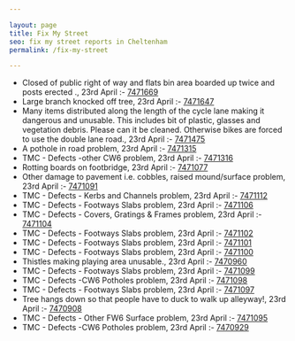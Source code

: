 ```yaml
---

layout: page
title: Fix My Street
seo: fix my street reports in Cheltenham
permalink: /fix-my-street

---
```


<!-- fix_marker starts -->

- Closed of public right of way and flats bin area boarded up twice and posts erected ., 23rd April :- [7471669](https://www.fixmystreet.com/report/7471669)
- Large branch knocked off tree, 23rd April :- [7471647](https://www.fixmystreet.com/report/7471647)
- Many items distributed along the length of the cycle lane making it dangerous and unusable. This includes bit of plastic, glasses and vegetation debris. Please can it be cleaned. Otherwise bikes are forced to use the double lane road., 23rd April :- [7471475](https://www.fixmystreet.com/report/7471475)
- A pothole in road problem, 23rd April :- [7471315](https://www.fixmystreet.com/report/7471315)
- TMC - Defects -other CW6 problem, 23rd April :- [7471316](https://www.fixmystreet.com/report/7471316)
- Rotting boards on footbridge, 23rd April :- [7471077](https://www.fixmystreet.com/report/7471077)
- Other damage to pavement i.e. cobbles, raised mound/surface problem, 23rd April :- [7471091](https://www.fixmystreet.com/report/7471091)
- TMC - Defects - Kerbs and Channels problem, 23rd April :- [7471112](https://www.fixmystreet.com/report/7471112)
- TMC - Defects - Footways Slabs problem, 23rd April :- [7471106](https://www.fixmystreet.com/report/7471106)
- TMC - Defects - Covers, Gratings & Frames problem, 23rd April :- [7471104](https://www.fixmystreet.com/report/7471104)
- TMC - Defects - Footways Slabs problem, 23rd April :- [7471102](https://www.fixmystreet.com/report/7471102)
- TMC - Defects - Footways Slabs problem, 23rd April :- [7471101](https://www.fixmystreet.com/report/7471101)
- TMC - Defects - Footways Slabs problem, 23rd April :- [7471100](https://www.fixmystreet.com/report/7471100)
- Thistles making playing area unusable., 23rd April :- [7470960](https://www.fixmystreet.com/report/7470960)
- TMC - Defects - Footways Slabs problem, 23rd April :- [7471099](https://www.fixmystreet.com/report/7471099)
- TMC - Defects -CW6 Potholes  problem, 23rd April :- [7471098](https://www.fixmystreet.com/report/7471098)
- TMC - Defects - Footways Slabs problem, 23rd April :- [7471097](https://www.fixmystreet.com/report/7471097)
- Tree hangs down so that people have to duck to walk up alleyway!, 23rd April :- [7470908](https://www.fixmystreet.com/report/7470908)
- TMC - Defects - Other FW6  Surface problem, 23rd April :- [7471095](https://www.fixmystreet.com/report/7471095)
- TMC - Defects -CW6 Potholes  problem, 23rd April :- [7470929](https://www.fixmystreet.com/report/7470929)

<!-- fix_marker ends -->